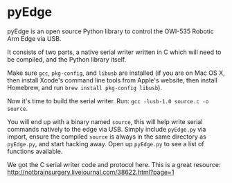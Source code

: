 # pyEdge

pyEdge is an open source Python library to control the OWI-535 Robotic Arm Edge via USB.

It consists of two parts, a native serial writer written in C which will need to be compiled, and the Python library itself. 

Make sure `gcc`, `pkg-config`, and `libusb` are installed (if you are on Mac OS X, then install Xcode's command line tools from Apple's website, then install Homebrew, and run `brew install pkg-config libusb`).

Now it's time to build the serial writer. Run: ``gcc -lusb-1.0 source.c -o source``.

You will end up with a binary named `source`, this will help write serial commands natively to the edge via USB. Simply include `pyEdge.py` via import, ensure the compiled `source` is always in the same directory as `pyEdge.py`, and start hacking away. Open up `pyEdge.py` to see a list of functions available. 

We got the C serial writer code and protocol here. This is a great resource: http://notbrainsurgery.livejournal.com/38622.html?page=1
